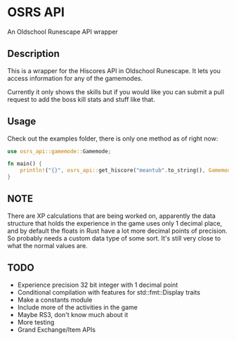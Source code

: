 # OSRS API
An Oldschool Runescape API wrapper

## Description
This is a wrapper for the Hiscores API in Oldschool Runescape. It lets you access information for any of the gamemodes.

Currently it only shows the skills but if you would like you can submit a pull request to add the boss kill stats and stuff like that.

## Usage
Check out the examples folder, there is only one method as of right now:
```rust
use osrs_api::gamemode::Gamemode;

fn main() {
    println!("{}", osrs_api::get_hiscore("meantub".to_string(), Gamemode::Main).unwrap());
}
```

## NOTE
There are XP calculations that are being worked on, apparently the data structure that holds the experience in the game uses only 1 decimal place, and by default the floats in Rust have a lot more decimal points of precision. So probably needs a custom data type of some sort. It's still very close to what the normal values are.

## TODO
* Experience precision 32 bit integer with 1 decimal point
* Conditional compilation with features for std::fmt::Display traits
* Make a constants module
* Include more of the activities in the game
* Maybe RS3, don't know much about it
* More testing
* Grand Exchange/Item APIs
